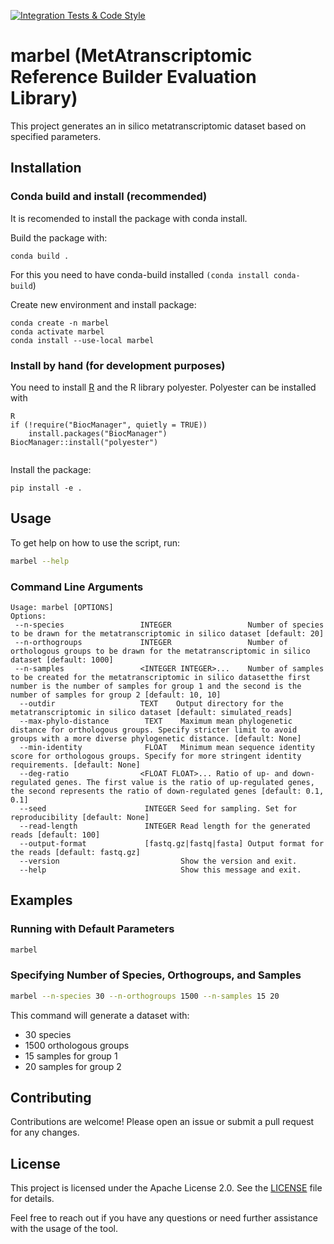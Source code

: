 [![Integration Tests & Code Style](https://github.com/jlab/marbel/actions/workflows/github_tests.yml/badge.svg)](https://github.com/jlab/marbel/actions/workflows/github_tests.yml)

# marbel (MetAtranscriptomic Reference Builder Evaluation Library)

This project generates an in silico metatranscriptomic dataset based on specified parameters.

## Installation

### Conda build and install (recommended)

It is recomended to install the package with conda install.

Build the package with:

`conda build . `

For this you need to have conda-build installed `(conda install conda-build`)

Create new environment and install package:

```
conda create -n marbel
conda activate marbel
conda install --use-local marbel
```

### Install by hand (for development purposes)

You need to install [R](https://www.r-project.org/about.html) and the R library polyester. Polyester can be installed with

```
R
if (!require("BiocManager", quietly = TRUE))
    install.packages("BiocManager")
BiocManager::install("polyester")


```

Install the package:

```
pip install -e .
```

## Usage

To get help on how to use the script, run:

```sh
marbel --help
```

### Command Line Arguments

```
Usage: marbel [OPTIONS] 
Options:
 --n-species                 INTEGER                 Number of species to be drawn for the metatranscriptomic in silico dataset [default: 20]
 --n-orthogroups             INTEGER                 Number of orthologous groups to be drawn for the metatranscriptomic in silico dataset [default: 1000]
 --n-samples                 <INTEGER INTEGER>...    Number of samples to be created for the metatranscriptomic in silico datasetthe first number is the number of samples for group 1 and the second is the number of samples for group 2 [default: 10, 10]  
  --outdir                   TEXT    Output directory for the metatranscriptomic in silico dataset [default: simulated_reads]
  --max-phylo-distance        TEXT    Maximum mean phylogenetic distance for orthologous groups. Specify stricter limit to avoid groups with a more diverse phylogenetic distance. [default: None]
  --min-identity              FLOAT   Minimum mean sequence identity score for orthologous groups. Specify for more stringent identity requirements. [default: None]
  --deg-ratio                <FLOAT FLOAT>... Ratio of up- and down-regulated genes. The first value is the ratio of up-regulated genes, the second represents the ratio of down-regulated genes [default: 0.1, 0.1]
  --seed                      INTEGER Seed for sampling. Set for reproducibility [default: None]
  --read-length               INTEGER Read length for the generated reads [default: 100]
  --output-format             [fastq.gz|fastq|fasta] Output format for the reads [default: fastq.gz]
  --version                           Show the version and exit.
  --help                              Show this message and exit.

```

## Examples

### Running with Default Parameters

```sh
marbel
```

### Specifying Number of Species, Orthogroups, and Samples

```sh
marbel --n-species 30 --n-orthogroups 1500 --n-samples 15 20
```

This command will generate a dataset with:

- 30 species
- 1500 orthologous groups
- 15 samples for group 1
- 20 samples for group 2

## Contributing

Contributions are welcome! Please open an issue or submit a pull request for any changes.

## License

This project is licensed under the Apache License 2.0. See the [LICENSE]() file for details.

Feel free to reach out if you have any questions or need further assistance with the usage of the tool.
